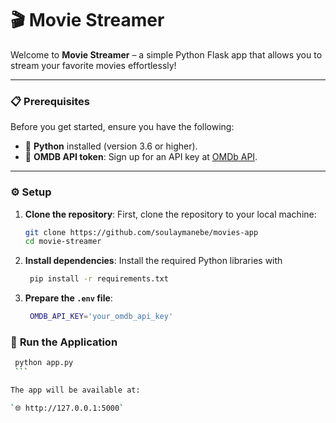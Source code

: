 # 🎬 **Movie Streamer** 

Welcome to **Movie Streamer** – a simple Python Flask app that allows you to stream your favorite movies effortlessly!

---

### 📋 **Prerequisites**

Before you get started, ensure you have the following:

- 🐍 **Python** installed (version 3.6 or higher).
- 🎥 **OMDB API token**: Sign up for an API key at [OMDb API](https://www.omdbapi.com/apikey.aspx).

---

### ⚙️ **Setup**

1. **Clone the repository**:
   First, clone the repository to your local machine:

   ```bash
   git clone https://github.com/soulaymanebe/movies-app
   cd movie-streamer
    ```

2. **Install dependencies**:
    Install the required Python libraries with

   ```bash
    pip install -r requirements.txt
    ```

3. **Prepare the `.env` file**:
   ```bash
    OMDB_API_KEY='your_omdb_api_key'
    ```

### 🚀 **Run the Application**
   ```bash
    python app.py
    ```

The app will be available at:

`🌐 http://127.0.0.1:5000`

